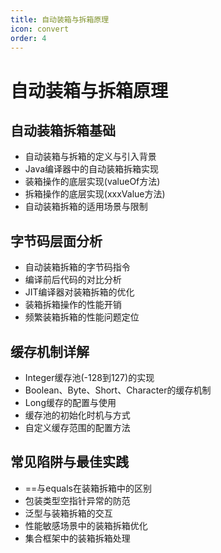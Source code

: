 ```yaml
---
title: 自动装箱与拆箱原理
icon: convert
order: 4
---
```


# 自动装箱与拆箱原理

## 自动装箱拆箱基础

- 自动装箱与拆箱的定义与引入背景
- Java编译器中的自动装箱拆箱实现
- 装箱操作的底层实现(valueOf方法)
- 拆箱操作的底层实现(xxxValue方法)
- 自动装箱拆箱的适用场景与限制

## 字节码层面分析

- 自动装箱拆箱的字节码指令
- 编译前后代码的对比分析
- JIT编译器对装箱拆箱的优化
- 装箱拆箱操作的性能开销
- 频繁装箱拆箱的性能问题定位

## 缓存机制详解

- Integer缓存池(-128到127)的实现
- Boolean、Byte、Short、Character的缓存机制
- Long缓存的配置与使用
- 缓存池的初始化时机与方式
- 自定义缓存范围的配置方法

## 常见陷阱与最佳实践

- ==与equals在装箱拆箱中的区别
- 包装类型空指针异常的防范
- 泛型与装箱拆箱的交互
- 性能敏感场景中的装箱拆箱优化
- 集合框架中的装箱拆箱处理
